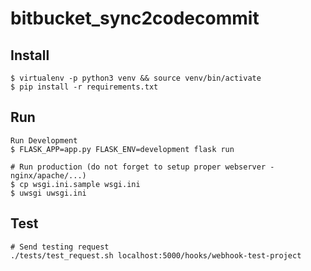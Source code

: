 # bitbucket_sync2codecommit

## Install

    $ virtualenv -p python3 venv && source venv/bin/activate
    $ pip install -r requirements.txt

## Run

    Run Development
    $ FLASK_APP=app.py FLASK_ENV=development flask run

    # Run production (do not forget to setup proper webserver - nginx/apache/...)
    $ cp wsgi.ini.sample wsgi.ini
    $ uwsgi uwsgi.ini

## Test

    # Send testing request
    ./tests/test_request.sh localhost:5000/hooks/webhook-test-project

